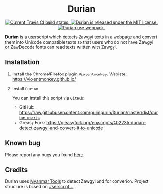 <h1 align="center">
  Durian
</h1>
<p align="center">
  <a href="https://travis-ci.org/purinpurin/Durian">
    <img src="https://img.shields.io/travis/purinpurin/Durian?style=for-the-badge" alt="Current Travis CI build status." />
  </a>
  <a href="https://github.com/purinpurin/Durian/blob/master/LICENSE">
    <img src="https://img.shields.io/badge/License-MIT-green.svg?style=for-the-badge" alt="Durian is released under the MIT license." />
  </a>  
  <a href="https://github.com/webpack/webpack">
    <img src="https://img.shields.io/badge/webpack-4.x-orange.svg?style=for-the-badge" alt="Durian use webpack." />
  </a>
</p>

**Durian** is a userscript which detects Zawgyi texts in a webpage and convert them into Unicode compatible texts so that users who do not have Zawgyi or ZawDecode fonts can read texts written with Zawgyi.


## Installation
1. Install the Chrome/Firefox plugin `Violentmonkey`.
Webiste: https://violentmonkey.github.io/
  
2. Install `Durian`

	You can install this script via `GitHub`:
    - GitHub: https://raw.githubusercontent.com/purinpurin/Durian/master/dist/durian.user.js
    - Greasy Fork: https://greasyfork.org/en/scripts/402235-durian-detect-zawgyi-and-convert-it-to-unicode


## Known bug

Please report any bugs you found [here](https://github.com/purinpurin/Durian/issues).


## Credits
Durian uses [Myanmar Tools](https://github.com/google/myanmar-tools) to detect Zawgyi and for converion.
Project structure is based on [Userscript +](https://github.com/jae-jae/Userscript-Plus). 